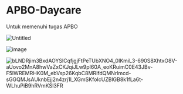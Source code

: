 # APBO-Daycare
Untuk memenuhi tugas APBO

![Untitled](https://github.com/Faathir81/APBO-Daycare/assets/145968943/93ce0661-ade5-477d-85fa-b1e8e9032870)

![image](https://github.com/Faathir81/APBO-Daycare/assets/145968943/cb99de29-f9d3-4208-b5d1-9138947f0c65)

![bLNDRjim3BxdAOYSlCqfjgjFtPeTUbXNO4_0IKmiL3-690S8XhtxO8V-aUovo2MnA8hwVaZxCKJqiJLw9pI60A_eoKRuimC0E43JBv-F5IWREMRHK0M_ebVsp26KqbC8MRIfdQMNrlmcd-sGGQMJsAUknbEjj2n4zrj1l_XGmSKfoIcUZBlGB8k1fLa6t-WLhuPiB9hRVmKSI3FR](https://github.com/Faathir81/APBO-Daycare/assets/145968943/daefc416-30f9-4002-a079-3f5e6b017464)

